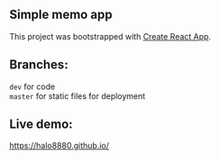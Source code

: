 ## Simple memo app
This project was bootstrapped with [Create React App](https://github.com/facebook/create-react-app).
## Branches:
`dev` for code <br>
`master` for static files for deployment
## Live demo:
https://halo8880.github.io/